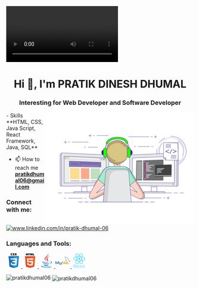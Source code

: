 <video controls>
  <source src="" alt="Not Visible">
</video>
<h1 align="center">Hi 👏, I'm PRATIK DINESH DHUMAL</h1>
<h3 align="center">Interesting for Web Developer and Software Developer</h3>

<img align="right" alt="Image Not Loading" width="400" src="https://github.com/pratikdhumal06/pratikdhumal06/blob/main/Animantion%20codin%20gif.gif"> 
- Skills **HTML, CSS, Java Script, React Framework, Java, SQL**

- 📫 How to reach me **pratikdhumal06@gmail.com**

<h3 align="left">Connect with me:</h3>
<p align="left">
<a href="https://linkedin.com/in/www.linkedin.com/in/pratik-dhumal-06" target="blank"><img align="center" src="https://raw.githubusercontent.com/rahuldkjain/github-profile-readme-generator/master/src/images/icons/Social/linked-in-alt.svg" alt="www.linkedin.com/in/pratik-dhumal-06" height="30" width="40" /></a>
</p>

<h3 align="left">Languages and Tools:</h3>
<p align="left"> <a href="https://www.w3schools.com/css/" target="_blank" rel="noreferrer"> <img src="https://raw.githubusercontent.com/devicons/devicon/master/icons/css3/css3-original-wordmark.svg" alt="css3" width="40" height="40"/> </a> <a href="https://www.w3.org/html/" target="_blank" rel="noreferrer"> <img src="https://raw.githubusercontent.com/devicons/devicon/master/icons/html5/html5-original-wordmark.svg" alt="html5" width="40" height="40"/> </a> <a href="https://www.java.com" target="_blank" rel="noreferrer"> <img src="https://raw.githubusercontent.com/devicons/devicon/master/icons/java/java-original.svg" alt="java" width="40" height="40"/> </a> <a href="https://www.mysql.com/" target="_blank" rel="noreferrer"> <img src="https://raw.githubusercontent.com/devicons/devicon/master/icons/mysql/mysql-original-wordmark.svg" alt="mysql" width="40" height="40"/> </a> <a href="https://reactjs.org/" target="_blank" rel="noreferrer"> <img src="https://raw.githubusercontent.com/devicons/devicon/master/icons/react/react-original-wordmark.svg" alt="react" width="40" height="40"/> </a> </p>

<p><img align="left" src="https://github-readme-stats.vercel.app/api/top-langs?username=pratikdhumal06&show_icons=true&locale=en&layout=compact" alt="pratikdhumal06" /></p>

<p>&nbsp;<img align="center" src="https://github-readme-stats.vercel.app/api?username=pratikdhumal06&show_icons=true&locale=en" alt="pratikdhumal06" /></p>

